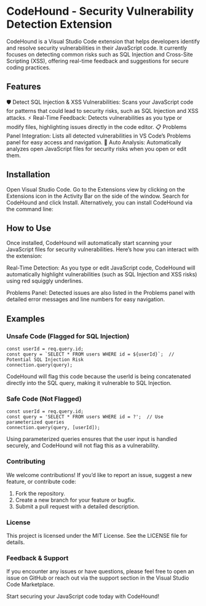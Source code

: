 # CodeHound - Security Vulnerability Detection Extension

CodeHound is a Visual Studio Code extension that helps developers identify and resolve security vulnerabilities in their JavaScript code. It currently focuses on detecting common risks such as SQL Injection and Cross-Site Scripting (XSS), offering real-time feedback and suggestions for secure coding practices.

## Features
🛡️ Detect SQL Injection & XSS Vulnerabilities: Scans your JavaScript code for patterns that could lead to security risks, such as SQL Injection and XSS attacks.
⚡ Real-Time Feedback: Detects vulnerabilities as you type or modify files, highlighting issues directly in the code editor.
📋 Problems Panel Integration: Lists all detected vulnerabilities in VS Code’s Problems panel for easy access and navigation.
🔄 Auto Analysis: Automatically analyzes open JavaScript files for security risks when you open or edit them.
## Installation
Open Visual Studio Code.
Go to the Extensions view by clicking on the Extensions icon in the Activity Bar on the side of the window.
Search for CodeHound and click Install.
Alternatively, you can install CodeHound via the command line:



## How to Use
Once installed, CodeHound will automatically start scanning your JavaScript files for security vulnerabilities. Here’s how you can interact with the extension:

Real-Time Detection: As you type or edit JavaScript code, CodeHound will automatically highlight vulnerabilities (such as SQL Injection and XSS risks) using red squiggly underlines.

Problems Panel: Detected issues are also listed in the Problems panel with detailed error messages and line numbers for easy navigation.

## Examples
### Unsafe Code (Flagged for SQL Injection)

```
const userId = req.query.id;
const query = `SELECT * FROM users WHERE id = ${userId}`;  // Potential SQL Injection Risk
connection.query(query);
```

CodeHound will flag this code because the userId is being concatenated directly into the SQL query, making it vulnerable to SQL Injection.

### Safe Code (Not Flagged)

```
const userId = req.query.id;
const query = 'SELECT * FROM users WHERE id = ?';  // Use parameterized queries
connection.query(query, [userId]);
```

Using parameterized queries ensures that the user input is handled securely, and CodeHound will not flag this as a vulnerability.


### Contributing
We welcome contributions! If you’d like to report an issue, suggest a new feature, or contribute code:

1. Fork the repository.
2. Create a new branch for your feature or bugfix.
3. Submit a pull request with a detailed description.

### License
This project is licensed under the MIT License. See the LICENSE file for details.

### Feedback & Support
If you encounter any issues or have questions, please feel free to open an issue on GitHub or reach out via the support section in the Visual Studio Code Marketplace.

Start securing your JavaScript code today with CodeHound! 
